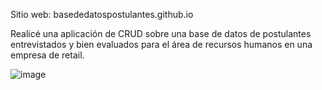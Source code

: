Sitio web: basededatospostulantes.github.io

Realicé una aplicación de CRUD sobre una base de datos de postulantes entrevistados y bien evaluados para el área de recursos humanos en una empresa de retail.

![image](https://github.com/LizMD/basededatospostulantes.github.io/assets/101024646/9f562871-f31a-4792-9c15-d8f26f49f2e0)

